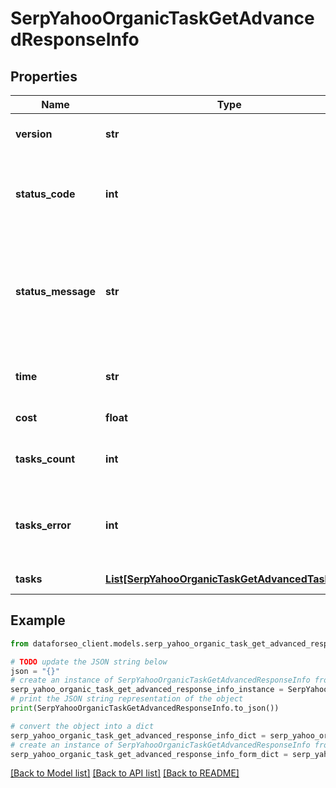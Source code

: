 # SerpYahooOrganicTaskGetAdvancedResponseInfo


## Properties

Name | Type | Description | Notes
------------ | ------------- | ------------- | -------------
**version** | **str** | the current version of the API | [optional] 
**status_code** | **int** | general status code you can find the full list of the response codes here | [optional] 
**status_message** | **str** | general informational message you can find the full list of general informational messages here | [optional] 
**time** | **str** | total execution time, seconds | [optional] 
**cost** | **float** | total tasks cost, USD | [optional] 
**tasks_count** | **int** | the number of tasks in the tasks array | [optional] 
**tasks_error** | **int** | the number of tasks in the tasks array returned with an error | [optional] 
**tasks** | [**List[SerpYahooOrganicTaskGetAdvancedTaskInfo]**](SerpYahooOrganicTaskGetAdvancedTaskInfo.md) | array of tasks | [optional] 

## Example

```python
from dataforseo_client.models.serp_yahoo_organic_task_get_advanced_response_info import SerpYahooOrganicTaskGetAdvancedResponseInfo

# TODO update the JSON string below
json = "{}"
# create an instance of SerpYahooOrganicTaskGetAdvancedResponseInfo from a JSON string
serp_yahoo_organic_task_get_advanced_response_info_instance = SerpYahooOrganicTaskGetAdvancedResponseInfo.from_json(json)
# print the JSON string representation of the object
print(SerpYahooOrganicTaskGetAdvancedResponseInfo.to_json())

# convert the object into a dict
serp_yahoo_organic_task_get_advanced_response_info_dict = serp_yahoo_organic_task_get_advanced_response_info_instance.to_dict()
# create an instance of SerpYahooOrganicTaskGetAdvancedResponseInfo from a dict
serp_yahoo_organic_task_get_advanced_response_info_form_dict = serp_yahoo_organic_task_get_advanced_response_info.from_dict(serp_yahoo_organic_task_get_advanced_response_info_dict)
```
[[Back to Model list]](../README.md#documentation-for-models) [[Back to API list]](../README.md#documentation-for-api-endpoints) [[Back to README]](../README.md)


